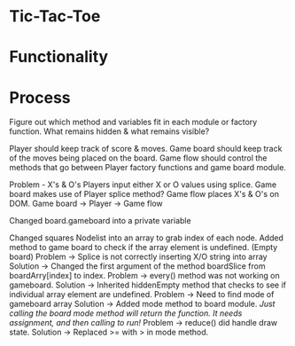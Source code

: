 # Tic-Tac-Toe

# Functionality

# Process
Figure out which method and variables fit in each module or factory function.
What remains hidden & what remains visible?

Player should keep track of score & moves.
Game board should keep track of the moves being placed on the board.
Game flow should control the methods that go between Player factory functions and game board module.

Problem - X's & O's
Players input either X or O values using splice.
Game board makes use of Player splice method?
Game flow places X's & O's on DOM.
Game board -> Player -> Game flow

Changed board.gameboard into a private variable

Changed squares Nodelist into an array to grab index of each node.
Added method to game board to check if the array element is undefined. (Empty board)
  Problem -> Splice is not correctly inserting X/O string into array
  Solution -> Changed the first argument of the method boardSlice from boardArry[index] to index.
  Problem -> every() method was not working on gameboard.
  Solution -> Inherited hiddenEmpty method that checks to see if individual array element are undefined.
  Problem -> Need to find mode of gameboard array
  Solution -> Added mode method to board module.
              *Just calling the board mode method will return the function. It needs assignment, and then calling to run!*
  Problem -> reduce() did handle draw state.
  Solution -> Replaced >= with > in mode method.
